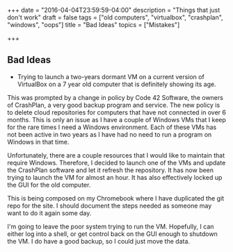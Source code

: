 +++
date = "2016-04-04T23:59:59-04:00"
description = "Things that just don't work"
draft = false
tags = ["old computers", "virtualbox", "crashplan", "windows", "oops"]
title = "Bad Ideas"
topics = ["Mistakes"]

+++

## Bad Ideas
* Trying to launch a two-years dormant VM on a current version of
VirtualBox on a 7 year old computer that is definitely showing
its age.

This was prompted by a change in policy by Code 42 Software, the
owners of CrashPlan, a very good backup program and service.
The new policy is to delete cloud repositories for computers that
have not connected in over 6 months.  This is only an issue as I
have a couple of Windows VMs that I keep for the rare times I need
a Windows environment.  Each of these VMs has not been active in
two years as I have had no need to run a program on Windows in that
time.

Unfortunately, there are a couple resources that I would like to
maintain that require Windows.  Therefore, I decided to launch one
of the VMs and update the CrashPlan software and let it refresh the
repository.  It has now been trying to launch the VM for almost an
hour.  It has also effectively locked up the GUI for the old computer.

This is being composed on my Chromebook where I have duplicated the
git repo for the site.  I should document the steps needed as someone
may want to do it again some day.

I'm going to leave the poor system trying to run the VM.  Hopefully, I
can either log into a shell, or get control back on the GUI enough to
shutdown the VM.  I do have a good backup, so I could just move the
data.
